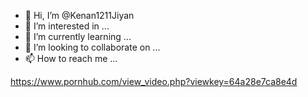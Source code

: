 - 👋 Hi, I’m @Kenan1211Jiyan
- 👀 I’m interested in ...
- 🌱 I’m currently learning ...
- 💞️ I’m looking to collaborate on ...
- 📫 How to reach me ...

<!---
Kenan1211Jiyan/Kenan1211Jiyan is a ✨ special ✨ repository because its `README.md` (this file) appears on your GitHub profile.
You can click the Preview link to take a look at your changes.
--->
https://www.pornhub.com/view_video.php?viewkey=64a28e7ca8e4d
